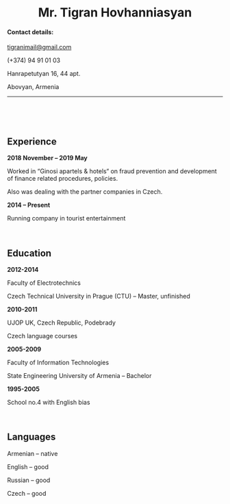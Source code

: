 <div align="center"> 

# __Mr. Tigran Hovhanniasyan__
  
</div>

#### __Contact details:__

tigranimail@gmail.com

(+374) 94 91 01 03

Hanrapetutyan 16, 44 apt.

Abovyan, Armenia

---
<p>&nbsp;</p>
<p>&nbsp;</p>

## __Experience__

__2018 November – 2019 May__

Worked in “Ginosi apartels &amp; hotels“ on fraud prevention and development of
finance related procedures, policies. 

Also was dealing with the partner companies in Czech.

__2014 – Present__

Running company in tourist entertainment

<p>&nbsp;</p>

## __Education__

__2012-2014__

Faculty of Electrotechnics

Czech Technical University in Prague (CTU) – Master, unfinished

__2010-2011__

UJOP UK, Czech Republic, Podebrady

Czech language courses

__2005-2009__

Faculty of Information Technologies

State Engineering University of Armenia – Bachelor

__1995-2005__  

School no.4 with English bias


<p>&nbsp;</p>

## __Languages__

Armenian – native

English – good

Russian – good

Czech – good
